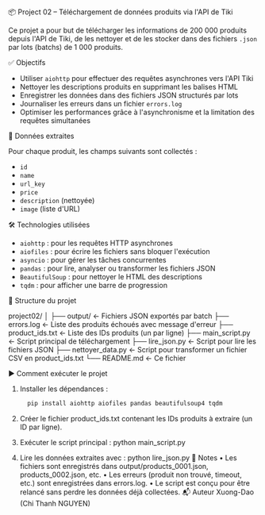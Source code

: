 ﻿📦 Project 02 – Téléchargement de données produits via l'API de Tiki

Ce projet a pour but de télécharger les informations de 200 000 produits depuis l'API de Tiki, de les nettoyer et de les stocker dans des fichiers `.json` par lots (batchs) de 1 000 produits.

✅ Objectifs

- Utiliser `aiohttp` pour effectuer des requêtes asynchrones vers l'API Tiki
- Nettoyer les descriptions produits en supprimant les balises HTML
- Enregistrer les données dans des fichiers JSON structurés par lots
- Journaliser les erreurs dans un fichier `errors.log`
- Optimiser les performances grâce à l'asynchronisme et la limitation des requêtes simultanées

📄 Données extraites

Pour chaque produit, les champs suivants sont collectés :

- `id`
- `name`
- `url_key`
- `price`
- `description` (nettoyée)
- `image` (liste d'URL)

🛠️ Technologies utilisées

- `aiohttp` : pour les requêtes HTTP asynchrones
- `aiofiles` : pour écrire les fichiers sans bloquer l'exécution
- `asyncio` : pour gérer les tâches concurrentes
- `pandas` : pour lire, analyser ou transformer les fichiers JSON
- `BeautifulSoup` : pour nettoyer le HTML des descriptions
- `tqdm` : pour afficher une barre de progression

📁 Structure du projet

project02/
│
├── output/ ← Fichiers JSON exportés par batch
├── errors.log ← Liste des produits échoués avec message d'erreur
├── product_ids.txt ← Liste des IDs produits (un par ligne)
├── main_script.py ← Script principal de téléchargement
├── lire_json.py ← Script pour lire les fichiers JSON
├── nettoyer_data.py ← Script pour transformer un fichier CSV en product_ids.txt
└── README.md ← Ce fichier


 ▶️ Comment exécuter le projet

1. Installer les dépendances :

   ```bash
  	 pip install aiohttp aiofiles pandas beautifulsoup4 tqdm

2. Créer le fichier product_ids.txt contenant les IDs produits à extraire (un ID par ligne).

3. Exécuter le script principal :
	python main_script.py

4. Lire les données extraites avec :
	python lire_json.py
📝 Notes
    • Les fichiers sont enregistrés dans output/products_0001.json, products_0002.json, etc.
    • Les erreurs (produit non trouvé, timeout, etc.) sont enregistrées dans errors.log.
    • Le script est conçu pour être relancé sans perdre les données déjà collectées.
📬 Auteur
Xuong-Dao (Chi Thanh NGUYEN)
